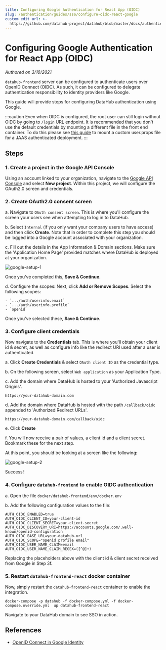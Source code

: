 ```yaml
---
title: Configuring Google Authentication for React App (OIDC)
slug: /authentication/guides/sso/configure-oidc-react-google
custom_edit_url: >-
  https://github.com/datahub-project/datahub/blob/master/docs/authentication/guides/sso/configure-oidc-react-google.md
---
```


# Configuring Google Authentication for React App (OIDC)

_Authored on 3/10/2021_

`datahub-frontend` server can be configured to authenticate users over OpenID Connect (OIDC). As such, it can be configured to delegate
authentication responsibility to identity providers like Google.

This guide will provide steps for configuring DataHub authentication using Google.

:::caution
Even when OIDC is configured, the root user can still login without OIDC by going
to `/login` URL endpoint. It is recommended that you don't use the default
credentials by mounting a different file in the front end container. To do this
please see [this guide](../jaas.md) to mount a custom user.props file for a JAAS authenticated deployment.
:::

## Steps

### 1. Create a project in the Google API Console

Using an account linked to your organization, navigate to the [Google API Console](https://console.developers.google.com/) and select **New project**.
Within this project, we will configure the OAuth2.0 screen and credentials.

### 2. Create OAuth2.0 consent screen

a. Navigate to `OAuth consent screen`. This is where you'll configure the screen your users see when attempting to
log in to DataHub.

b. Select `Internal` (if you only want your company users to have access) and then click **Create**.
Note that in order to complete this step you should be logged into a Google account associated with your organization.

c. Fill out the details in the App Information & Domain sections. Make sure the 'Application Home Page' provided matches where DataHub is deployed
at your organization.

![google-setup-1](../../../../../../../docs/authentication/guides/sso/img/google-setup-1.png)

Once you've completed this, **Save & Continue**.

d. Configure the scopes: Next, click **Add or Remove Scopes**. Select the following scopes:

    - `.../auth/userinfo.email`
    - `.../auth/userinfo.profile`
    - `openid`

Once you've selected these, **Save & Continue**.

### 3. Configure client credentials

Now navigate to the **Credentials** tab. This is where you'll obtain your client id & secret, as well as configure info
like the redirect URI used after a user is authenticated.

a. Click **Create Credentials** & select `OAuth client ID` as the credential type.

b. On the following screen, select `Web application` as your Application Type.

c. Add the domain where DataHub is hosted to your 'Authorized Javascript Origins'.

```
https://your-datahub-domain.com
```

d. Add the domain where DataHub is hosted with the path `/callback/oidc` appended to 'Authorized Redirect URLs'.

```
https://your-datahub-domain.com/callback/oidc
```

e. Click **Create**

f. You will now receive a pair of values, a client id and a client secret. Bookmark these for the next step.

At this point, you should be looking at a screen like the following:

![google-setup-2](../../../../../../../docs/authentication/guides/sso/img/google-setup-2.png)

Success!

### 4. Configure `datahub-frontend` to enable OIDC authentication

a. Open the file `docker/datahub-frontend/env/docker.env`

b. Add the following configuration values to the file:

```
AUTH_OIDC_ENABLED=true
AUTH_OIDC_CLIENT_ID=your-client-id
AUTH_OIDC_CLIENT_SECRET=your-client-secret
AUTH_OIDC_DISCOVERY_URI=https://accounts.google.com/.well-known/openid-configuration
AUTH_OIDC_BASE_URL=your-datahub-url
AUTH_OIDC_SCOPE="openid profile email"
AUTH_OIDC_USER_NAME_CLAIM=email
AUTH_OIDC_USER_NAME_CLAIM_REGEX=([^@]+)
```

Replacing the placeholders above with the client id & client secret received from Google in Step 3f.

### 5. Restart `datahub-frontend-react` docker container

Now, simply restart the `datahub-frontend-react` container to enable the integration.

```
docker-compose -p datahub -f docker-compose.yml -f docker-compose.override.yml  up datahub-frontend-react
```

Navigate to your DataHub domain to see SSO in action.

## References

- [OpenID Connect in Google Identity](https://developers.google.com/identity/protocols/oauth2/openid-connect)
